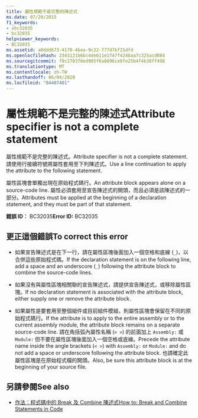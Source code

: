 ```yaml
---
title: 屬性規範不是完整的陳述式
ms.date: 07/20/2015
f1_keywords:
- vbc32035
- bc32035
helpviewer_keywords:
- BC32035
ms.assetid: a0ddd673-4170-4bea-9c22-777d7bf21dfd
ms.openlocfilehash: 2343121b6bc4de611e1f47f424baa7c325acd084
ms.sourcegitcommit: f8c270376ed905f6a8896ce0fe25b4f4b38ff498
ms.translationtype: MT
ms.contentlocale: zh-TW
ms.lasthandoff: 06/04/2020
ms.locfileid: "84407401"
---
```

# <a name="attribute-specifier-is-not-a-complete-statement"></a><span data-ttu-id="6528e-102">屬性規範不是完整的陳述式</span><span class="sxs-lookup"><span data-stu-id="6528e-102">Attribute specifier is not a complete statement</span></span>
<span data-ttu-id="6528e-103">屬性規範不是完整的陳述式。</span><span class="sxs-lookup"><span data-stu-id="6528e-103">Attribute specifier is not a complete statement.</span></span> <span data-ttu-id="6528e-104">請使用行接續符號將屬性套用至下列陳述式。</span><span class="sxs-lookup"><span data-stu-id="6528e-104">Use a line continuation to apply the attribute to the following statement.</span></span>  
  
 <span data-ttu-id="6528e-105">屬性區塊會單獨出現在原始程式碼行。</span><span class="sxs-lookup"><span data-stu-id="6528e-105">An attribute block appears alone on a source-code line.</span></span> <span data-ttu-id="6528e-106">屬性必須套用至宣告陳述式的開頭，而且必須是該陳述式的一部分。</span><span class="sxs-lookup"><span data-stu-id="6528e-106">Attributes must be applied at the beginning of a declaration statement, and they must be part of that statement.</span></span>  
  
 <span data-ttu-id="6528e-107">**錯誤 ID︰** BC32035</span><span class="sxs-lookup"><span data-stu-id="6528e-107">**Error ID:** BC32035</span></span>  
  
## <a name="to-correct-this-error"></a><span data-ttu-id="6528e-108">更正這個錯誤</span><span class="sxs-lookup"><span data-stu-id="6528e-108">To correct this error</span></span>  
  
- <span data-ttu-id="6528e-109">如果宣告陳述式是在下一行，請在屬性區塊後面加入一個空格和底線 (`_`)，以合併這些原始程式碼。</span><span class="sxs-lookup"><span data-stu-id="6528e-109">If the declaration statement is on the following line, add a space and an underscore (`_`) following the attribute block to combine the source-code lines.</span></span>  
  
- <span data-ttu-id="6528e-110">如果沒有與屬性區塊相關聯的宣告陳述式，請提供宣告陳述式，或移除屬性區塊。</span><span class="sxs-lookup"><span data-stu-id="6528e-110">If no declaration statement is associated with the attribute block, either supply one or remove the attribute block.</span></span>  
  
- <span data-ttu-id="6528e-111">如果屬性是要套用至整個組件或目前組件模組，則屬性區塊會保留在不同的原始程式碼行。</span><span class="sxs-lookup"><span data-stu-id="6528e-111">If the attribute is to apply to the entire assembly or to the current assembly module, the attribute block remains on a separate source-code line.</span></span> <span data-ttu-id="6528e-112">請在角括弧內屬性名稱 (`< >`) 的前面加上 `Assembly:` 或 `Module:` 但不要在屬性區塊後面加入一個空格或底線。</span><span class="sxs-lookup"><span data-stu-id="6528e-112">Precede the attribute name inside the angle brackets (`< >`) with `Assembly:` or `Module:` and do not add a space or underscore following the attribute block.</span></span> <span data-ttu-id="6528e-113">也請確定此屬性區塊是在原始程式檔的開頭。</span><span class="sxs-lookup"><span data-stu-id="6528e-113">Also, be sure this attribute block is at the beginning of your source file.</span></span>  
  
## <a name="see-also"></a><span data-ttu-id="6528e-114">另請參閱</span><span class="sxs-lookup"><span data-stu-id="6528e-114">See also</span></span>

- [<span data-ttu-id="6528e-115">作法：程式碼中的 Break 及 Combine 陳述式</span><span class="sxs-lookup"><span data-stu-id="6528e-115">How to: Break and Combine Statements in Code</span></span>](../programming-guide/program-structure/how-to-break-and-combine-statements-in-code.md)
